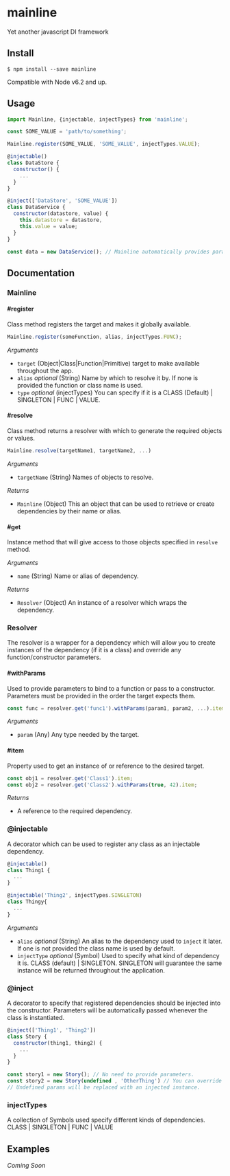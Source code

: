 # mainline
Yet another javascript DI framework

## Install

```
$ npm install --save mainline
```
Compatible with Node v6.2 and up.

## Usage
```js
import Mainline, {injectable, injectTypes} from 'mainline';

const SOME_VALUE = 'path/to/something';

Mainline.register(SOME_VALUE, 'SOME_VALUE', injectTypes.VALUE);

@injectable()
class DataStore {
  constructor() {
    ...
  }
}

@inject(['DataStore', 'SOME_VALUE'])
class DataService {
  constructor(datastore, value) {
    this.datastore = datastore,
    this.value = value;
  }
}

const data = new DataService(); // Mainline automatically provides parameters
```

## Documentation

### Mainline

#### #register
Class method registers the target and makes it  globally available.
```js
Mainline.register(someFunction, alias, injectTypes.FUNC);
```

_Arguments_
* ```target``` (Object|Class|Function|Primitive) target to make available throughout the app.
* ```alias``` *optional* (String) Name by which to resolve it by. If none is provided the function or class name is used.
* ```type``` *optional* (injectTypes) You can specify if it is a CLASS (Default) | SINGLETON | FUNC | VALUE.

#### #resolve
Class method returns a resolver with which to generate the required objects or values.
```js
Mainline.resolve(targetName1, targetName2, ...)
```

_Arguments_
* ```targetName``` (String) Names of objects to resolve.

_Returns_
* ```Mainline``` (Object) This an object that can be used to retrieve or create dependencies by their name or alias.

#### #get
Instance method that will give access to those objects specified in ```resolve``` method.

_Arguments_
* ```name``` (String) Name or alias of dependency.

_Returns_
* ```Resolver``` (Object) An instance of a resolver which wraps the dependency.

### Resolver
The resolver is a wrapper for a dependency which will allow you to create instances of the dependency (if it is a class) and override any function/constructor parameters.

#### #withParams
Used to provide parameters to bind to a function or pass to a constructor. Parameters must be provided in the order the target expects them.
```js
const func = resolver.get('func1').withParams(param1, param2, ...).item;
```

_Arguments_
* ```param``` (Any) Any type needed by the target.

#### #item
Property used to get an instance of or reference to the desired target.
```js
const obj1 = resolver.get('Class1').item;
const obj2 = resolver.get('Class2').withParams(true, 42).item;
```

_Returns_
* A reference to the required dependency.

### @injectable
A decorator which can be used to register any class as an injectable dependency.
```js
@injectable()
class Thing1 {
  ...
}

@injectable('Thing2', injectTypes.SINGLETON)
class Thingy{
  ...
}
```
_Arguments_
* ```alias``` *optional* (String) An alias to the dependency used to ```inject``` it later.
If one is not provided the class name is used by default.
* ```injectType``` *optional* (Symbol) Used to specify what kind of dependency it is. CLASS (default) | SINGLETON.
SINGLETON will guarantee the same instance will be returned throughout the application.

### @inject
A decorator to specify that registered dependencies should be injected into the constructor.
Parameters will be automatically passed whenever the class is instantiated.
```js
@inject(['Thing1', 'Thing2'])
class Story {
  constructor(thing1, thing2) {
    ...
  }
}

const story1 = new Story(); // No need to provide parameters.
const story2 = new Story(undefined , 'OtherThing') // You can override injected parameters.
// Undefined params will be replaced with an injected instance.
```

### injectTypes
A collection of Symbols used specify different kinds of dependencies. CLASS | SINGLETON | FUNC | VALUE

## Examples

_Coming Soon_
